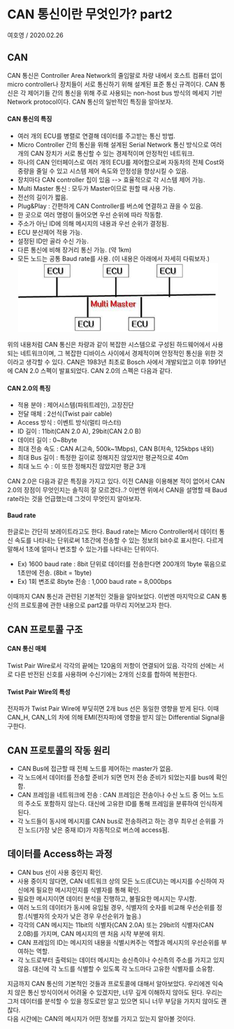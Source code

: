 # CAN 통신이란 무엇인가? part2
여호영 / 2020.02.26

## CAN
CAN 통신은 Controller Area Network의 줄임말로 차량 내에서 호스트 컴퓨터 없이 micro controller나 장치들이 서로 통신하기 위해 설계된 표준 통신 규격이다. CAN 통신은 각 제어기들 간의 통신을 위해 주로 사용되는 non-host bus 방식의 메세지 기반 Network protocol이다.
CAN 통신의 일반적인 특징을 알아보자.

#### CAN 통신의 특징
- 여러 개의 ECU를 병렬로 연결해 데이터를 주고받는 통신 방법.
- Micro Controller 간의 통신을 위해 설계된 Serial Network 통신 방식으로 여러 개의 CAN 장치가 서로 통신할 수 있는 경제적이며 안정적인 네트워크.
- 하나의 CAN 인터페이스로 여러 개의 ECU를 제어함으로써 자동차의 전체 Cost와 중량을 줄일 수 있고 시스템 제어 속도와 안정성을 향상시킬 수 있음.
- 장치마다 CAN controller 칩이 있음 --> 효율적으로 각 시스템 제어 가능.
- Multi Master 통신 : 모두가 Master이므로 원할 때 사용 가능.
- 전선의 길이가 짧음.
- Plug&Play : 간편하게 CAN Controller를 버스에 연결하고 끊을 수 있음.
- 한 곳으로 여러 명령이 들어오면 우선 순위에 따라 작동함.
- 주소가 아닌 ID에 의해 메시지의 내용과 우선 순위가 결정됨.
- ECU 분산제어 적용 가능.
- 설정된 ID만 골라 수신 가능.
- 다른 통신에 비해 장거리 통신 가능. (약 1km)
- 모든 노드는 공통 Baud rate를 사용. (이 내용은 아래에서 자세히 다뤄보자.)
![사진](./media/multiECU.png)

위의 내용처럼 CAN 통신은 차량과 같이 복잡한 시스템으로 구성된 하드웨어에서 사용되는 네트워크이며, 그 복잡한 디바이스 사이에서 경제적이며 안정적인 통신을 위한 것이라고 생각할 수 있다. CAN은 1983년 최초로 Bosch 사에서 개발되었고 이후 1991년에 CAN 2.0 스펙이 발표되었다.
CAN 2.0의 스펙은 다음과 같다.

#### CAN 2.0의 특징
- 적용 분야 : 제어시스템(파워트레인), 고장진단
- 전달 매체 : 2선식(Twist pair cable)
- Access 방식 : 이벤트 방식(멀티 마스터)
- ID 길이 : 11bit(CAN 2.0 A), 29bit(CAN 2.0 B)
- 데이터 길이 : 0~8byte
- 최대 전송 속도 : CAN A(고속, 500k~1Mbps), CAN B(저속, 125kbps 내외)
- 최대 Bus 길이 : 특정한 길이로 정해지진 않았지만 평균적으로 40m
- 최대 노드 수 : 이 또한 정해지진 않았지만 평균 3개

CAN 2.0은 다음과 같은 특징을 가지고 있다. 이전 CAN을 이용해본 적이 없어서 CAN 2.0의 장점이 무엇인지는 솔직히 잘 모르겠다..?
이번엔 위에서 CAN을 설명할 때 Baud rate라는 것을 언급했는데 그것이 무엇인지 알아보자.

#### Baud rate
한글로는 간단히 보레이트라고도 한다. Baud rate는 Micro Controller에서 데이터 통신 속도를 나타내는 단위로써 1초간에 전송할 수 있는 정보의 bit수로 표시한다. 다르게 말해서 1초에 얼마나 변조할 수 있는가를 나타내는 단위이다.
- Ex) 1600 baud rate : 8bit 단위로 데이터를 전송한다면 200개의 1byte 묶음으로 1초만에 전송. (8bit = 1byte)
- Ex) 1회 변조로 8byte 전송 : 1,000 baud rate = 8,000bps

이때까지 CAN 통신과 관련된 기본적인 것들을 알아보았다. 이번엔 마지막으로 CAN 통신의 프로토콜에 관한 내용으로 part2를 마무리 지어보고자 한다.

## CAN 프로토콜 구조
#### CAN 통신 매체
Twist Pair Wire로서 각각의 끝에는 120옴의 저항이 연결되어 있음. 각각의 선에는 서로 다른 반전된 신호를 사용하며 수신기에는 2개의 신호를 합하여 복원한다.
#### Twist Pair Wire의 특성
전자파가 Twist Pair Wire에 부딪히면 2개 bus 선은 동일한 영향을 받게 된다. 이때 CAN_H, CAN_L의 차에 의해 EMI(전자파)에 영향을 받지 않는 Differential Signal을 구한다.

## CAN 프로토콜의 작동 원리
- CAN Bus에 접근할 때 전체 노드를 제어하는 master가 없음.
- 각 노드에서 데이터를 전송할 준비가 되면 먼저 전송 준비가 되었는지를 bus에 확인함.
- CAN 프레임을 네트워크에 전송 : CAN 프레임은 전송이나 수신 노드 중 어느 노드의 주소도 포함하지 않는다. 대신에 고유한 ID를 통해 프레임을 분류하여 인식하게 된다.
- 각 노드들이 동시에 메시지를 CAN bus로 전송하려고 하는 경우 최우선 순위를 가진 노드(가장 낮은 중재 ID)가 자동적으로 버스에 access됨.

## 데이터를 Access하는 과정
- CAN bus 선이 사용 중인지 확인.
- 사용 중이지 않다면, CAN 네트워크 상의 모든 노드(ECU)는 메시지를 수신하여 자신에게 필요한 메시지인지를 식별자를 통해 확인.
- 필요한 메시지이면 데이터 분석을 진행하고, 불필요한 메시지는 무시함.
- 여러 노드의 데이터가 동시에 유입될 경우, 식별자의 숫자를 비교해 우선순위를 정함.(식별자의 숫자가 낮은 경우 우선순위가 높음.)
- 각각의 CAN 메시지는 11bit의 식별자(CAN 2.0A) 또는 29bit의 식별자(CAN 2.0B)를 가지며, CAN 메시지의 맨 처음 시작 부분에 위치.
- CAN 프레임의 ID는 메시지의 내용을 식별시켜주는 역할과 메시지의 우선순위를 부여하는 역할.
- 각 노드로부터 출력되는 데이터 메시지는 송신측이나 수신측의 주소를 가지고 있지 않음. 대신에 각 노드를 식별할 수 있도록 각 노드마다 고유한 식별자를 소유함.

지금까지 CAN 통신의 기본적인 것들과 프로토콜에 대해서 알아보았다. 우리에겐 익숙치 않은 통신 방식이어서 어려울 수 있겠지만, 너무 깊게 이해하지 않아도 된다. 우리는 그저 데이터를 분석할 수 있을 정도로만 알고 있으면 되니 너무 부담을 가지지 않아도 괜찮다.    
다음 시간에는 CAN의 메시지가 어떤 정보를 가지고 있는지 알아볼 것이다.
